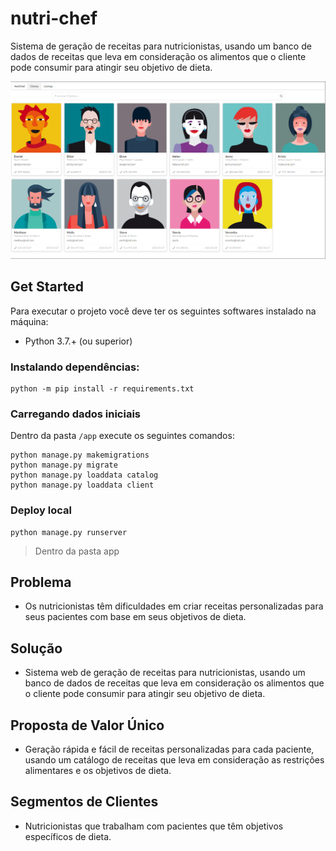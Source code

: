 # nutri-chef
Sistema de geração de receitas para nutricionistas, usando um banco de dados de receitas que leva em consideração os alimentos que o cliente pode consumir para atingir seu objetivo de dieta.

[![Vídeo de aprensentação](.assets/nutrichef-home.png)](https://youtu.be/8wnvkoL6o_c)

## Get Started

Para executar o projeto você deve ter os seguintes softwares instalado na máquina:

* Python 3.7.+ (ou superior)

### Instalando dependências:

```shell
python -m pip install -r requirements.txt
```

### Carregando dados iniciais

Dentro da pasta `/app` execute os seguintes comandos:

```shell
python manage.py makemigrations
python manage.py migrate
python manage.py loaddata catalog
python manage.py loaddata client
```

### Deploy local

```shell
python manage.py runserver
```

> Dentro da pasta app

## Problema

- Os nutricionistas têm dificuldades em criar receitas personalizadas para seus pacientes com base em seus objetivos de dieta.

## Solução

- Sistema web de geração de receitas para nutricionistas, usando um banco de dados de receitas que leva em consideração os alimentos que o cliente pode consumir para atingir seu objetivo de dieta.

## Proposta de Valor Único

- Geração rápida e fácil de receitas personalizadas para cada paciente, usando um catálogo de receitas que leva em consideração as restrições alimentares e os objetivos de dieta.

## Segmentos de Clientes

- Nutricionistas que trabalham com pacientes que têm objetivos específicos de dieta.
